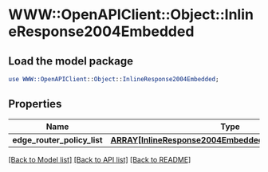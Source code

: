 # WWW::OpenAPIClient::Object::InlineResponse2004Embedded

## Load the model package
```perl
use WWW::OpenAPIClient::Object::InlineResponse2004Embedded;
```

## Properties
Name | Type | Description | Notes
------------ | ------------- | ------------- | -------------
**edge_router_policy_list** | [**ARRAY[InlineResponse2004EmbeddedEdgeRouterPolicyList]**](InlineResponse2004EmbeddedEdgeRouterPolicyList.md) |  | 

[[Back to Model list]](../README.md#documentation-for-models) [[Back to API list]](../README.md#documentation-for-api-endpoints) [[Back to README]](../README.md)


